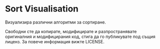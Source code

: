 # Sort Visualisation
Визуализира различни алгоритми за сортиране.

Свободни сте да копирате, модифицирате и разпространявате оригиналния и модифицирания код, стига да го публикувате под същия лиценз.
За повече информация вижте LICENSE.
